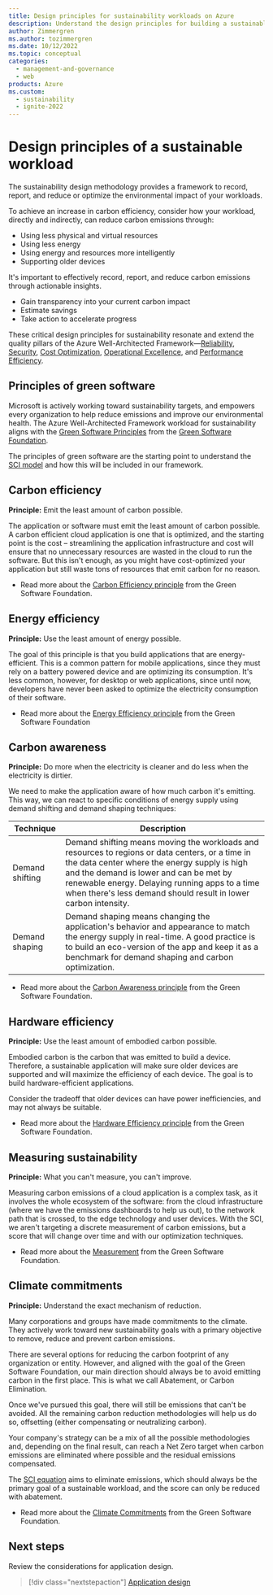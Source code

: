 ```yaml
---
title: Design principles for sustainability workloads on Azure
description: Understand the design principles for building a sustainable application on Microsoft Azure.
author: Zimmergren
ms.author: tozimmergren
ms.date: 10/12/2022
ms.topic: conceptual
categories:
  - management-and-governance
  - web
products: Azure
ms.custom:
  - sustainability
  - ignite-2022
---
```


# Design principles of a sustainable workload

The sustainability design methodology provides a framework to record, report, and reduce or optimize the environmental impact of your workloads.

To achieve an increase in carbon efficiency, consider how your workload, directly and indirectly, can reduce carbon emissions through:

- Using less physical and virtual resources
- Using less energy
- Using energy and resources more intelligently
- Supporting older devices

It's important to effectively record, report, and reduce carbon emissions through actionable insights.

- Gain transparency into your current carbon impact
- Estimate savings
- Take action to accelerate progress

These critical design principles for sustainability resonate and extend the quality pillars of the Azure Well-Architected Framework—[Reliability](/azure/architecture/framework/#reliability), [Security](/azure/architecture/framework/security/), [Cost Optimization](/azure/architecture/framework/cost/), [Operational Excellence](/azure/architecture/framework/devops/), and [Performance Efficiency](/azure/architecture/framework/scalability/).

## Principles of green software

Microsoft is actively working toward sustainability targets, and empowers every organization to help reduce emissions and improve our environmental health. The Azure Well-Architected Framework workload for sustainability aligns with the [Green Software Principles](https://learn.greensoftware.foundation/practitioner/introduction/) from the [Green Software Foundation](https://greensoftware.foundation).

The principles of green software are the starting point to understand the [SCI model](sustainability-design-methodology.md#measure-and-track-carbon-impact) and how this will be included in our framework.

## Carbon efficiency

**Principle:** Emit the least amount of carbon possible.

The application or software must emit the least amount of carbon possible. A carbon efficient cloud application is one that is optimized, and the starting point is the cost – streamlining the application infrastructure and cost will ensure that no unnecessary resources are wasted in the cloud to run the software. But this isn't enough, as you might have cost-optimized your application but still waste tons of resources that emit carbon for no reason.

- Read more about the [Carbon Efficiency principle](https://learn.greensoftware.foundation/practitioner/carbon-efficiency) from the Green Software Foundation.

## Energy efficiency

**Principle:** Use the least amount of energy possible.

The goal of this principle is that you build applications that are energy-efficient. This is a common pattern for mobile applications, since they must rely on a battery powered device and are optimizing its consumption. It's less common, however, for desktop or web applications, since until now, developers have never been asked to optimize the electricity consumption of their software.

- Read more about the [Energy Efficiency principle](https://learn.greensoftware.foundation/practitioner/energy-efficiency) from the Green Software Foundation

## Carbon awareness

**Principle:** Do more when the electricity is cleaner and do less when the electricity is dirtier.

We need to make the application aware of how much carbon it's emitting. This way, we can react to specific conditions of energy supply using demand shifting and demand shaping techniques:

|Technique|Description|
|---|---|
Demand shifting|Demand shifting means moving the workloads and resources to regions or data centers, or a time in the data center where the energy supply is high and the demand is lower and can be met by renewable energy. Delaying running apps to a time when there's less demand should result in lower carbon intensity.
|Demand shaping|Demand shaping means changing the application's behavior and appearance to match the energy supply in real-time. A good practice is to build an eco-version of the app and keep it as a benchmark for demand shaping and carbon optimization.|

- Read more about the [Carbon Awareness principle](https://learn.greensoftware.foundation/practitioner/carbon-awareness) from the Green Software Foundation.

## Hardware efficiency

**Principle:** Use the least amount of embodied carbon possible.

Embodied carbon is the carbon that was emitted to build a device. Therefore, a sustainable application will make sure older devices are supported and will maximize the efficiency of each device.  The goal is to build hardware-efficient applications.

Consider the tradeoff that older devices can have power inefficiencies, and may not always be suitable.

- Read more about the [Hardware Efficiency principle](https://learn.greensoftware.foundation/practitioner/hardware-efficiency) from the Green Software Foundation.

## Measuring sustainability

**Principle:** What you can't measure, you can't improve.

Measuring carbon emissions of a cloud application is a complex task, as it involves the whole ecosystem of the software: from the cloud infrastructure (where we have the emissions dashboards to help us out), to the network path that is crossed, to the edge technology and user devices. With the SCI, we aren't targeting a discrete measurement of carbon emissions, but a score that will change over time and with our optimization techniques.

- Read more about the [Measurement](https://learn.greensoftware.foundation/practitioner/measurement) from the Green Software Foundation.

## Climate commitments

**Principle:** Understand the exact mechanism of reduction.

Many corporations and groups have made commitments to the climate. They actively work toward new sustainability goals with a primary objective to remove, reduce and prevent carbon emissions.

There are several options for reducing the carbon footprint of any organization or entity. However, and aligned with the goal of the Green Software Foundation, our main direction should always be to avoid emitting carbon in the first place. This is what we call Abatement, or Carbon Elimination.

Once we've pursued this goal, there will still be emissions that can't be avoided. All the remaining carbon reduction methodologies will help us do so, offsetting (either compensating or neutralizing carbon).

Your company's strategy can be a mix of all the possible methodologies and, depending on the final result, can reach a Net Zero target when carbon emissions are eliminated where possible and the residual emissions compensated.

The [SCI equation](sustainability-design-methodology.md#measure-and-track-carbon-impact) aims to eliminate emissions, which should always be the primary goal of a sustainable workload, and the score can only be reduced with abatement.

- Read more about the [Climate Commitments](https://learn.greensoftware.foundation/practitioner/climate-commitments) from the Green Software Foundation.

## Next steps

Review the considerations for application design.

> [!div class="nextstepaction"]
> [Application design](sustainability-application-design.md)
